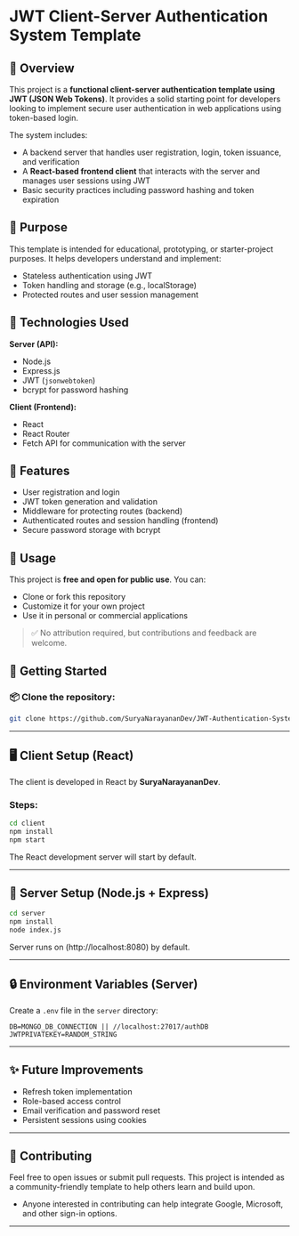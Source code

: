 
# JWT Client-Server Authentication System Template

## 🔐 Overview

This project is a **functional client-server authentication template using JWT (JSON Web Tokens)**. It provides a solid starting point for developers looking to implement secure user authentication in web applications using token-based login.

The system includes:

* A backend server that handles user registration, login, token issuance, and verification
* A **React-based frontend client** that interacts with the server and manages user sessions using JWT
* Basic security practices including password hashing and token expiration

## 🎯 Purpose

This template is intended for educational, prototyping, or starter-project purposes. It helps developers understand and implement:

* Stateless authentication using JWT
* Token handling and storage (e.g., localStorage)
* Protected routes and user session management

## 🚀 Technologies Used

**Server (API):**

* Node.js
* Express.js
* JWT (`jsonwebtoken`)
* bcrypt for password hashing

**Client (Frontend):**

* React
* React Router
* Fetch API for communication with the server

## 📁 Features

* User registration and login
* JWT token generation and validation
* Middleware for protecting routes (backend)
* Authenticated routes and session handling (frontend)
* Secure password storage with bcrypt

## 📖 Usage

This project is **free and open for public use**. You can:

* Clone or fork this repository
* Customize it for your own project
* Use it in personal or commercial applications

> ✅ No attribution required, but contributions and feedback are welcome.

## 🧰 Getting Started

### 📦 Clone the repository:

```bash
git clone https://github.com/SuryaNarayananDev/JWT-Authentication-System-template.git

```

---

## 🖥️ Client Setup (React)

The client is developed in React by **SuryaNarayananDev**.

### Steps:

```bash
cd client
npm install
npm start
```

The React development server will start by default.

---

## 🔧 Server Setup (Node.js + Express)

```bash
cd server
npm install
node index.js
```

Server runs on (http://localhost:8080) by default.

---

## 🔒 Environment Variables (Server)

Create a `.env` file in the `server` directory:

```
DB=MONGO_DB_CONNECTION || //localhost:27017/authDB
JWTPRIVATEKEY=RANDOM_STRING
```

---

## ✨ Future Improvements

* Refresh token implementation
* Role-based access control
* Email verification and password reset
* Persistent sessions using cookies

---

## 🤝 Contributing

Feel free to open issues or submit pull requests. This project is intended as a community-friendly template to help others learn and build upon.
* Anyone interested in contributing can help integrate Google, Microsoft, and other sign-in options.
---


